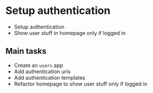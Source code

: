# Setup authentication

- Setup authentication
- Show user stuff in homepage only if logged in

## Main tasks

- Create an `users` app
- Add authentication urls
- Add authentication templates
- Refactor homepage to show user stuff only if logged in
